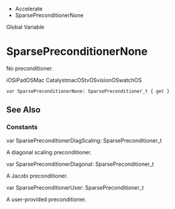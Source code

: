 

- Accelerate
-  SparsePreconditionerNone 

Global Variable

# SparsePreconditionerNone

No preconditioner.

iOSiPadOSMac CatalystmacOStvOSvisionOSwatchOS

``` source
var SparsePreconditionerNone: SparsePreconditioner_t { get }
```

## See Also

### Constants

var SparsePreconditionerDiagScaling: SparsePreconditioner_t

A diagonal scaling preconditioner.

var SparsePreconditionerDiagonal: SparsePreconditioner_t

A Jacobi preconditioner.

var SparsePreconditionerUser: SparsePreconditioner_t

A user-provided preconditioner.

